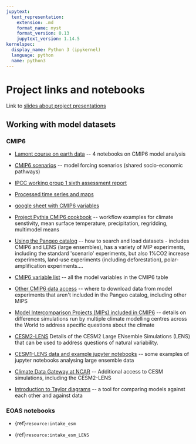 ```yaml
---
jupytext:
  text_representation:
    extension: .md
    format_name: myst
    format_version: 0.13
    jupytext_version: 1.14.5
kernelspec:
  display_name: Python 3 (ipykernel)
  language: python
  name: python3
---
```


#  Project links and notebooks

Link to [slides about project presentations](https://owncloud.eoas.ubc.ca/s/sxjAdbCzSbE65k8)

## Working with model datasets

### CMIP6
- [Lamont course on earth data](https://earth-env-data-science.github.io/lectures/models/intro_models.html)  -- 4 notebooks on CMIP6 model analysis

- [CMIP6 scenarios](https://climate-scenarios.canada.ca/?page=cmip6-overview-notes) -- model forcing scenarios (shared socio-economic pathways)

- [IPCC working group 1 sixth assessment report](https://www.ipcc.ch/report/ar6/wg1/)

- [Processed time series and maps](https://climate-scenarios.canada.ca/?page=cmip6-scenarios)

- [google sheet with CMIP6 variables](https://docs.google.com/spreadsheets/d/1UUtoz6Ofyjlpx5LdqhKcwHFz2SGoTQV2_yekHyMfL9Y/edit#gid=1221485271)

- [Project Pythia CMIP6 cookbook](https://projectpythia.org/cmip6-cookbook/README.html) -- workflow examples for climate senstivity, mean surface temperature, precipitation, regridding, multimodel means

- [Using the Pangeo catalog](https://pangeo-data.github.io/pangeo-cmip6-cloud/accessing_data.html) -- how to search and load datasets - includes CMIP6 and LENS (large ensembles), has a variety of MIP experiments, including the standard 'scenario' experiments, but also 1%CO2 increase experiments, land-use experiments (including deforestation), polar-amplification experiments....

- [CMIP6 variable list](https://pcmdi.llnl.gov/mips/cmip3/variableList.html#overview) -- all the model variables in the CMIP6 table

- [Other CMIP6 data access](https://esgf-node.llnl.gov/search/cmip6/) -- where to download data from model experiments that aren't included in the Pangeo catalog, including other MIPS

- [Model Intercomparison Projects (MIPs) included in CMIP6](https://www.wcrp-climate.org/modelling-wgcm-mip-catalogue/modelling-wgcm-cmip6-endorsed-mips) -- details on difference simulations run by multiple climate modelling centres across the World to address apecific questions about the climate

- [CESM2-LENS](https://www.cesm.ucar.edu/community-projects/lens2) Details of the CESM2 Large ENsemble Simulations (LENS) that can be used to address questions of natural variability. 

- [CESM1-LENS data and example jupyter notebooks](https://ncar.github.io/cesm-lens-aws/) -- some examples of jupyter notebooks analysing large ensemble data

- [Climate Data Gateway at NCAR](https://www.earthsystemgrid.org/) -- Additional access to CESM simulations, including the CESM2-LENS

- [Introduction to Taylor diagrams](https://cdat.llnl.gov/Jupyter-notebooks/vcs/Taylor_Diagrams/Taylor_Diagrams.html) -- a tool for comparing models against each other and against data

### EOAS notebooks

- {ref}`resource:intake_esm`

- {ref}`resource:intake_esm_LENS`

